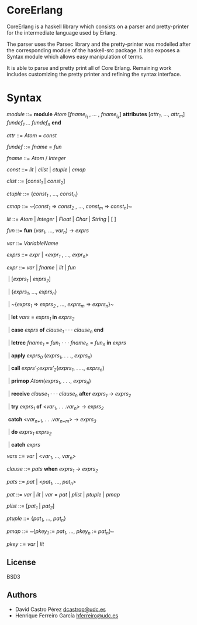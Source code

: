 # CoreErlang

CoreErlang is a haskell library which consists on a parser and pretty-printer for the intermediate language used by Erlang.

The parser uses the Parsec library and the pretty-printer was modelled after the corresponding module of the haskell-src package. It also exposes a Syntax module which allows easy manipulation of terms.

It is able to parse and pretty print all of Core Erlang. Remaining work includes customizing the pretty printer and refining the syntax interface.

# Syntax

*module*  ::=  **module** *Atom* [*fname<sub>i<sub>1</sub></sub>* , ... , *fname<sub>i<sub>k</sub></sub>*] **attributes** [*attr<sub>1</sub>*, ..., *attr<sub>m</sub>*] *fundef<sub>1</sub>* ... *fundef<sub>n</sub>* **end**

*attr*  ::=  *Atom* = *const*

*fundef*  ::=  *fname* = *fun*

*fname*  ::=  *Atom* / *Integer*

*const*  ::=  *lit* | *clist* | *ctuple* | *cmap*

*clist*  ::=  [*const<sub>1</sub>* | *const<sub>2</sub>*]

*ctuple*  ::=  {*const<sub>1</sub>* , ..., *const<sub>n</sub>*}

*cmap*  ::=  \~{*const<sub>1</sub>* => *const<sub>2</sub>* , ..., *const<sub>m</sub>* => *const<sub>n</sub>*}\~

*lit*  ::=  *Atom* | *Integer* | *Float* | *Char* | *String* | [ ]

*fun*  ::=  **fun** (*var<sub>1</sub>*, ..., *var<sub>n</sub>*) -> *exprs*

*var*  ::=  *VariableName*

*exprs*  ::=  *expr* | <*expr<sub>1</sub>* , ..., *expr<sub>n</sub>*>

*expr*  ::=  *var* | *fname* | *lit* | *fun*

​  | [*exprs<sub>1</sub>* | *exprs<sub>2</sub>*]

​  | {*exprs<sub>1</sub>*, ...,  *exprs<sub>n</sub>*}

​  | \~{*exprs<sub>1</sub>* => *exprs<sub>2</sub>* , ..., *exprs<sub>m</sub>* => *exprs<sub>n</sub>*}\~

​  | **let** *vars* = *exprs<sub>1</sub>* **in** *exprs<sub>2</sub>*

​  | **case** *exprs* **of** *clause<sub>1</sub>* · · · *clause<sub>n</sub>* **end**

​  | **letrec** *fname<sub>1</sub>* = *fun<sub>1</sub>* · · · *fname<sub>n</sub>* = *fun<sub>n</sub>* **in** *exprs*

​  | **apply** *exprs<sub>0</sub>* (*exprs<sub>1</sub>*, . . ., *exprs<sub>n</sub>*)

​  | **call** *exprs′<sub>1</sub>*:*exprs′<sub>2</sub>*(*exprs<sub>1</sub>*, . . ., *exprs<sub>n</sub>*)

​  | **primop** *Atom*(*exprs<sub>1</sub>*, . . ., *exprs<sub>n</sub>*)

​  | **receive** *clause<sub>1</sub>* · · · *clause<sub>n</sub>* **after** *exprs<sub>1</sub>* -> *exprs<sub>2</sub>*

​  | **try** *exprs<sub>1</sub>* **of** <*var<sub>1</sub>*, . . .*var<sub>n</sub>*> -> *exprs<sub>2</sub>*

​  **catch** <*var<sub>n+1</sub>*, . . .*var<sub>n+m</sub>*> -> *exprs<sub>3</sub>*

​  | **do** *exprs<sub>1</sub>* *exprs<sub>2</sub>*

​  | **catch** *exprs*

*vars*  ::=  *var* | <*var<sub>1</sub>*, ..., *var<sub>n</sub>*>

*clause*  ::=  *pats* **when** *exprs<sub>1</sub>* -> *exprs<sub>2</sub>*

*pats*  ::=  *pat* | <*pat<sub>1</sub>*, ..., *pat<sub>n</sub>*>

*pat*  ::=  *var* | *lit* | *var* = *pat* | *plist* | *ptuple* | *pmap*

*plist*  ::=  [*pat<sub>1</sub>* | *pat<sub>2</sub>*]

*ptuple*  ::=  {*pat<sub>1</sub>*, ...,  *pat<sub>n</sub>*}

*pmap*  ::=  \~{*pkey<sub>1</sub>* := *pat<sub>1</sub>*, ..., *pkey<sub>n</sub>* := *pat<sub>n</sub>*}\~

*pkey* ::= *var* | *lit*

## License

BSD3

## Authors

- David Castro Pérez <dcastrop@udc.es>
- Henrique Ferreiro García <hferreiro@udc.es>


